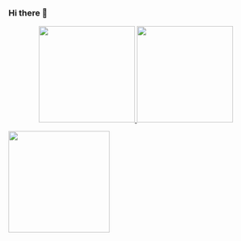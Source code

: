 ### Hi there 👋
<!--
**YurinDoctrine/YurinDoctrine** is a ✨ _special_ ✨ repository because its `README.md` (this file) appears on your GitHub profile.

Here are some ideas to get you started:

- 🔭 I’m currently working on ...
- 🌱 I’m currently learning ...
- 👯 I’m looking to collaborate on ...
- 🤔 I’m looking for help with ...
- 💬 Ask me about ...
- 📫 How to reach me: ...
- 😄 Pronouns: ...
- ⚡ Fun fact: ...
-->
<p align="center">
<a href="https://github.com/YurinDoctrine">
<img height="190" src="https://github-readme-stats.vercel.app/api?username=YurinDoctrine&show_icons=true&include_all_commits=true&theme=react&cache_seconds=3200&hide_border=true&layout=compact" />
</a>

<img height="190" src="https://github-readme-stats.vercel.app/api/top-langs/?username=YurinDoctrine&show_icons=true&include_all_commits=true&theme=react&cache_seconds=3200&hide_border=true&layout=compact" />
</a>

<img height="200" src="https://github-profile-trophy.vercel.app/?username=YurinDoctrine&theme=nord " /></a>
</a>
</p>

